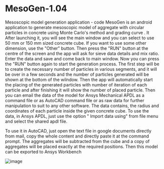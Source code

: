 # MesoGen-1.04

Mesoscopic model generation application - code
MesoGen is an android application to generate mesoscopic model of aggregate with circular particles in concrete using Monte Carlo's method and grading curve . 
It After launching it, you will see the main window and you can select to use 50 mm  or 150 mm sized concrete cube. If you want to use some other dimension, 
use the "Other" button. Then press the "RUN" button at the centre of the screen and the app will ask for sieve data details and mix ratio. Enter the data and 
save and come back to main window. Now you can press the "RUN" button again to start the generation process. The first step will be to create the necessary 
number of particles in various segments, and it will be over in a few seconds and the number of particles generated will be shown at the bottom of the wilndow. 
Then the app will automatically start the placing of the generated particles with number of iteration of each particle  and after finishing it will show the 
number of placed particle. Then you can email the data of the model for Ansys Mechanical APDL as a command file or as AutoCAD  command file or as raw data for 
further manipulation to suit to any other software. The data contains, the radius and coordinates of each particle  inside the given concrete cube. To use the data, 
in Ansys APDL, just use the option " Import data using" from file menu and select the shared apdl file.

To use it in AutoCAD, just open the text file in google documents directly from mail, copy the whole content and directly paste it at the command prompt.
The aggregates will be subtracted from the cube and a copy of aggregates will be placed exactly at the required positions. Then this model can be exported to Ansys 
Workbench


![image](https://user-images.githubusercontent.com/108704507/179165649-d4b0fae2-29b2-4edc-a246-0ab471ea072a.png)
